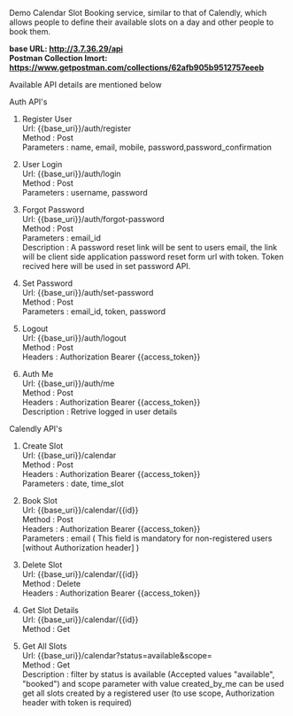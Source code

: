 Demo Calendar Slot Booking service, similar to that of Calendly, which allows people
to define their available slots on a day and other people to book them. <br />

<strong> base URL: http://3.7.36.29/api   <br />
Postman Collection Imort: https://www.getpostman.com/collections/62afb905b9512757eeeb  </strong> <br />

Available API details are mentioned below  <br />

Auth API's <br />

1. Register User <br />
Url: {{base_uri}}/auth/register <br />
Method : Post <br />
Parameters : name, email, mobile, password,password_confirmation  <br />

2. User Login  <br />
Url: {{base_uri}}/auth/login <br />
Method : Post <br />
Parameters : username, password <br />

3. Forgot Password  <br />
Url: {{base_uri}}/auth/forgot-password <br />
Method : Post <br />
Parameters : email_id <br />
Description : A password reset link will be sent to users email, the link will be client side application password reset form url with token. Token recived here will be used in set password API. <br />

4. Set Password   <br />
Url: {{base_uri}}/auth/set-password <br />
Method : Post <br />
Parameters : email_id, token, password <br />

5. Logout   <br />
Url: {{base_uri}}/auth/logout <br />
Method : Post <br />
Headers : Authorization Bearer {{access_token}} <br />

6. Auth Me <br />
Url: {{base_uri}}/auth/me <br />
Method : Post <br />
Headers : Authorization Bearer {{access_token}} <br />
Description : Retrive logged in user details  <br />

Calendly API's <br />

1. Create Slot <br />
Url: {{base_uri}}/calendar <br />
Method : Post <br />
Headers : Authorization Bearer {{access_token}} <br />
Parameters : date, time_slot <br />

2. Book Slot <br />
Url: {{base_uri}}/calendar/{{id}} <br />
Method : Post <br />
Headers : Authorization Bearer {{access_token}} <br />
Parameters : email ( This field is mandatory for non-registered users [without Authorization header] ) <br />

3. Delete Slot <br />
Url: {{base_uri}}/calendar/{{id}} <br />
Method : Delete <br />
Headers : Authorization Bearer {{access_token}} <br />

4. Get Slot Details  <br />
Url: {{base_uri}}/calendar/{{id}} <br />
Method : Get <br />

5. Get All Slots  <br />
Url: {{base_uri}}/calendar?status=available&scope= <br />
Method : Get <br />
Description : filter by status is available (Accepted values "available", "booked") and scope parameter with value created_by_me can be used get all slots created by a registered user (to use scope, Authorization header with token is required) <br />
